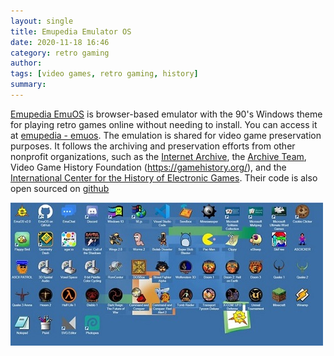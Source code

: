 ```yaml
---
layout: single
title: Emupedia Emulator OS
date: 2020-11-18 16:46
category: retro gaming 
author: 
tags: [video games, retro gaming, history]
summary: 
---
```


[Emupedia EmuOS](https://github.com/Emupedia/emupedia.github.io) is browser-based emulator with the 90's Windows theme for playing retro games online without needing to install. You can access it at [emupedia - emuos](https://emupedia.net/beta/emuos/). The emulation is shared for video game preservation purposes. It follows the archiving and preservation efforts from other nonprofit organizations, such as the [Internet Archive](https://archive.org/), the [Archive Team](https://www.archiveteam.org/), Video Game History Foundation (https://gamehistory.org/), and the [International Center for the History of Electronic Games](https://www.museumofplay.org/about/icheg). Their code is also open sourced on [github](https://www.museumofplay.org/about/icheg)

![emuos](/assets/images/retro/emuos.jpg)